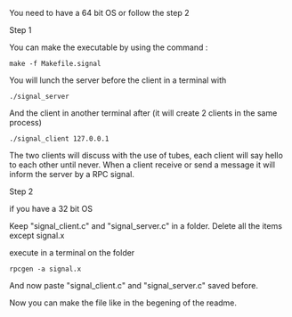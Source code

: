 You need to have a 64 bit OS or follow the step 2

Step 1

You can make the executable by using the command :

    make -f Makefile.signal
    
You will lunch the server before the client in a terminal with

    ./signal_server
    
And the client in another terminal after (it will create 2 clients in the same process)

    ./signal_client 127.0.0.1
    

The two clients will discuss with the use of tubes, each client will say hello to each other until never.
When a client receive or send a message it will inform the server by a RPC signal.

Step 2

if you have a 32 bit OS

Keep "signal_client.c" and "signal_server.c" in a folder.
Delete all the items except signal.x

execute in a terminal on the folder

    rpcgen -a signal.x
    
And now paste "signal_client.c" and "signal_server.c" saved before.

Now you can make the file like in the begening of the readme.
